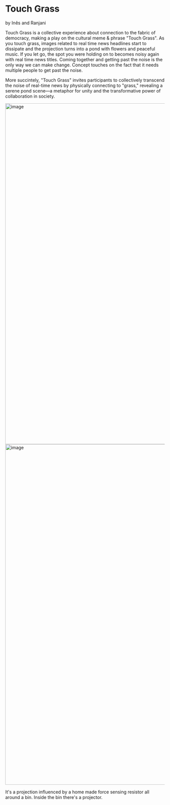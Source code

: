 # Touch Grass
by Inês and Ranjani

Touch Grass is a collective experience about connection to the fabric of democracy, making a play on the cultural meme & phrase "Touch Grass". As you touch grass, images related to real time news headlines start to dissipate and the projection turns into a pond with flowers and peaceful music. If you let go, the spot you were holding on to becomes noisy again with real time news titles. Coming together and getting past the noise is the only way we can make change. Concept touches on the fact that it needs multiple people to get past the noise.

More succintely, "Touch Grass" invites participants to collectively transcend the noise of real-time news by physically connecting to "grass," revealing a serene pond scene—a metaphor for unity and the transformative power of collaboration in society.

<img width="1078" alt="image" src="https://github.com/user-attachments/assets/5530d4eb-0d4f-4d6b-aefc-8653b8fb99f6">
<img width="1077" alt="image" src="https://github.com/user-attachments/assets/10f7cefe-a4ef-4b81-a0b3-b9b8f2a88a49">

It's a projection influenced by a home made force sensing resistor all around a bin. Inside the bin there's a projector.
